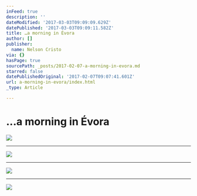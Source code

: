 ```yaml
---
inFeed: true
description: ''
dateModified: '2017-03-03T09:09:09.629Z'
datePublished: '2017-03-03T09:09:11.582Z'
title: …a morning in Évora
author: []
publisher:
  name: Nelson Cristo
via: {}
hasPage: true
sourcePath: _posts/2017-02-07-a-morning-in-evora.md
starred: false
datePublishedOriginal: '2017-02-07T09:07:41.601Z'
url: a-morning-in-evora/index.html
_type: Article

---
```

# ...a morning in Évora
![](https://the-grid-user-content.s3-us-west-2.amazonaws.com/8b783ef8-5166-442c-b054-8d0e67f4e21e.jpg)

---

![](https://the-grid-user-content.s3-us-west-2.amazonaws.com/bdb3e9b3-df42-4e9e-b7b4-3175ab16917b.jpg)

---

![](https://the-grid-user-content.s3-us-west-2.amazonaws.com/0620117b-056f-445f-a274-edadde0a02ea.jpg)

---

![](https://the-grid-user-content.s3-us-west-2.amazonaws.com/80e8d164-05e9-472f-b057-3a29235bad90.jpg)